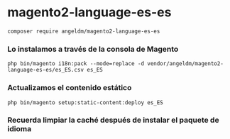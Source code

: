 # magento2-language-es-es

```
composer require angeldm/magento2-language-es-es
```

### Lo instalamos a través de la consola de Magento

```
php bin/magento i18n:pack --mode=replace -d vendor/angeldm/magento2-language-es-es/es_ES.csv es_ES
```

### Actualizamos el contenido estático

```
php bin/magento setup:static-content:deploy es_ES
```

### Recuerda limpiar la caché después de instalar el paquete de idioma

